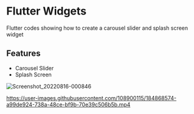 # Flutter Widgets

Flutter codes showing how to create a carousel slider and splash screen widget

## Features

* Carousel Slider
* Splash Screen


![Screenshot_20220816-000846](https://user-images.githubusercontent.com/108900115/184868551-b20f61a2-1e34-4e5f-b4f7-55c3e998b195.png)


https://user-images.githubusercontent.com/108900115/184868574-a99de924-738a-48ce-bf9b-70e39c506b5b.mp4

